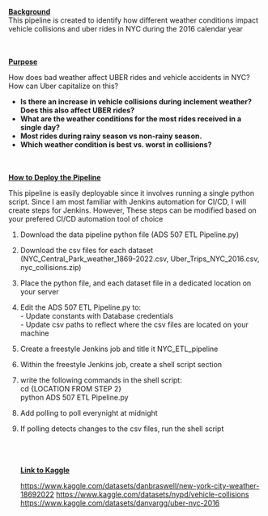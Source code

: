 <ins>**Background**</ins>
<br/>
This pipeline is created to identify how different weather conditions impact vehicle collisions and uber rides in NYC during the 2016 calendar year

<br/><br/>
<ins>**Purpose**</ins>

How does bad weather affect UBER rides and vehicle accidents in NYC? How can Uber capitalize on this?
- <b>Is there an increase in vehicle collisions during inclement weather? Does this also affect UBER rides?</b>
- <b>What are the weather conditions for the most rides received in a single day?</b>
- <b>Most rides during rainy season vs non-rainy season.</b>
- <b>Which weather condition is best vs. worst in collisions?</b>

<br/><br/>
<ins>**How to Deploy the Pipeline**</ins>
<br/>
<P>This pipeline is easily deployable since it involves running a single python script. Since I am most familiar with Jenkins automation for CI/CD, I will create steps for Jenkins. However, These steps can be modified based on your prefered CI/CD automation tool of choice
<br/>
<ol>
<li><p>Download the data pipeline python file (ADS 507 ETL Pipeline.py)
<li><p>Download the csv files for each dataset (NYC_Central_Park_weather_1869-2022.csv, Uber_Trips_NYC_2016.csv, nyc_collisions.zip)
<li><p>Place the python file, and each dataset file in a dedicated location on your server
<li><p>Edit the ADS 507 ETL Pipeline.py to:<br/>
  - Update constants with Database credentials<br/>
  - Update csv paths to reflect where the csv files are located on your machine<br/>
<li><p>Create a freestyle Jenkins job and title it NYC_ETL_pipeline
<li><p>Within the freestyle Jenkins job, create a shell script section
<li><p>write the following commands in the shell script:<br/>
 cd {LOCATION FROM STEP 2}<br/>
 python ADS 507 ETL Pipeline.py<br/>
 <li><p>Add polling to poll everynight at midnight
 <li><p>If polling detects changes to the csv files, run the shell script<br/><br/></p>




<br/><br/>
<ins>**Link to Kaggle**</ins>

https://www.kaggle.com/datasets/danbraswell/new-york-city-weather-18692022
https://www.kaggle.com/datasets/nypd/vehicle-collisions
https://www.kaggle.com/datasets/danvargg/uber-nyc-2016
